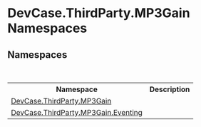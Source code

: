 # DevCase.ThirdParty.MP3Gain Namespaces
 




## Namespaces
&nbsp;<table><tr><th>Namespace</th><th>Description</th></tr><tr><td><a href="N_DevCase_ThirdParty_MP3Gain">DevCase.ThirdParty.MP3Gain</a></td><td></td></tr><tr><td><a href="N_DevCase_ThirdParty_MP3Gain_Eventing">DevCase.ThirdParty.MP3Gain.Eventing</a></td><td></td></tr></table>&nbsp;
